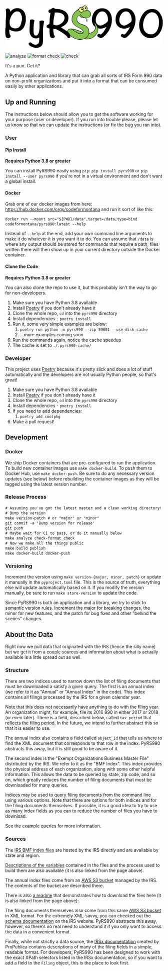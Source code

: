 ![PyRS990 Header](https://github.com/code-for-montana/pyrs990/raw/master/pyrs990_header.png)

![analyze](https://github.com/code-for-montana/pyrs990/workflows/analyze/badge.svg)
![format check](https://github.com/code-for-montana/pyrs990/workflows/format%20check/badge.svg)
![check](https://github.com/code-for-montana/pyrs990/workflows/check/badge.svg)

It's a pun. Get it?

A Python application and library that can grab all sorts of IRS Form 990
data on non-profit organizations and put it into a format that can be
consumed easily by other applications.

## Up and Running

The instructions below should allow you to get the software working
for your purpose (user or developer). If you run into trouble please,
please let us know so that we can update the instructions (or fix the
bug you ran into).

### User

#### Pip Install

**Requires Python 3.8 or greater**

You can install PyRS990 easily using `pip`: `pip install pyrs990` or
`pip install --user pyrs990` if you're not in a virtual environment and
don't want a global install.

#### Docker

Grab one of our docker images from here: <https://hub.docker.com/orgs/codeformontana>
and run it sort of like this:

```shell script
docker run --mount src="${PWD}/data",target=/data,type=bind codeformontana/pyrs990:latest --help
```

Instead of `--help` at the end, add your own command line arguments to
make it do whatever it is you want it to do. You can assume that `/data`
is where any output should be stored for commands that require a path,
files written there will then show up in your current directory outside
the Docker container.

#### Clone the Code

**Requires Python 3.8 or greater**

You can also clone the repo to use it, but this probably isn't the way
to go for non-developers.

  1. Make sure you have Python 3.8 available
  1. Install [Poetry](https://python-poetry.org/) if you don't already have it
  1. Clone the whole repo, `cd` into the `pyrs990` directory
  1. Install dependencies - `poetry install`
  1. Run it, some very simple examples are below:
      1. `poetry run python -m pyrs990 --zip 59801 --use-disk-cache`
      1. ...more examples coming soon
  1. Run the commands again, notice the cache speedup
  1. The cache is set to `./.pyrs990-cache/`

### Developer

This project uses [Poetry](https://python-poetry.org/) because it's pretty slick
and does a lot of stuff automatically and the developers are not usually Python
people, so that's great!

  1. Make sure you have Python 3.8 available
  1. Install [Poetry](https://python-poetry.org/) if you don't already have it
  1. Clone the whole repo, `cd` into the `pyrs990` directory
  1. Install dependencies - `poetry install`
  1. If you need to add dependencies:
      1. `poetry add coolpkg`
  1. Make a pull request!

## Development

### Docker

We ship Docker containers that are pre-configured to run the application. To build
new container images use `make docker-build`. To push them to Docker Hub, use
`make docker-push`. Be sure to do any necessary version updates (see below) before
rebuilding the container images as they will be tagged using the latest version
number.

### Release Process

```shell script
# Assuming you've got the latest master and a clean working directory!
# Bump the version
make version-patch # or "major" or "minor"
git commit -a 'Bump version for release'
git push
# Maybe wait for CI to pass, or do it manually below
make analyze check-format check
# Now we make all the things public
make build publish
make docker-build docker-push
```

### Versioning

Increment the version using `make version-{major, minor, patch}` or update
it manually in the `pyproject.toml` file. This is the source of truth, everything
else will update automatically based on it. If you modify the version manually,
be sure to run `make store-version` to update the code.

Since PyRS990 is both an application and a library, we try to stick to semantic
version rules. Increment the major for breaking changes, the minor for new features,
and the patch for bug fixes and other "behind the scenes" changes.

## About the Data

Right now we pull data that originated with the IRS (hence the silly name)
but we get it from a couple sources and information about what is actually
available is a little spread out as well.

### Structure

There are two indices used to narrow down the list of filing documents
that must be downloaded a satisfy a given query. The first is an
annual index (we refer to it as "Annual" or "Annual Index" in the
code). This index contains all filings processed by the IRS for a
given calendar year.

Note that this does not necessarily have anything
to do with the filing year. An organization might, for example, file
its 2016 990 in either 2017 or 2018 (or even later). There is a field,
described below, called `tax_period` that reflects the filing period.
In the future, we intend to further abstract this so that it is
easier to use.

The annual index also contains a field called `object_id` that tells
us where to find the XML document that corresponds to that row in
the index. PyRS990 abstracts this away, but it is still good to be
aware of it.

The second index is the "Exempt Organizations Business Master File"
distributed by the IRS. We refer to it as the "BMF Index". This
index provides the physical address of each organization, along
with some other helpful information. This allows the data to be
queried by state, zip code, and so on, which greatly reduces the
number of filing documents that must be downloaded for many queries.

Indices may be used to query filing documents from the command
line using various options. Note that there are options for both
indices and for the filing documents themselves. If possible, it
is a good idea to try to use as many index fields as you can to
reduce the number of files you have to download.

See the example queries for more information.

### Sources

The [IRS BMF index files](https://www.irs.gov/charities-non-profits/exempt-organizations-business-master-file-extract-eo-bmf)
are hosted by the IRS directly and are available by state and region.

[Descriptions of the variables](https://www.irs.gov/pub/irs-soi/eo_info.pdf)
contained in the files and the process used to build them are
also available (it is also linked from the page above).

The annual index files come from an
[AWS S3 bucket](https://registry.opendata.aws/irs990/)
managed by the IRS. The contents of the bucket are described there.

There is also [a readme](https://docs.opendata.aws/irs-990/readme.html)
that demonstrates how to download the files here (it is also linked
from the page above):

The filing documents themselves also come from this same
[AWS S3 bucket](https://registry.opendata.aws/irs990/)
in XML format. For the extremely XML-savvy, you can checked out the
[schema documentation](https://www.irs.gov/e-file-providers/current-valid-xml-schemas-and-business-rules-for-exempt-organizations-modernized-e-file)
on the IRS website. PyRS990 abstracts this away, however,
so there's no real need to understand it if you only want to access the
data in a convenient format.

Finally, while not strictly a data source, the
[IRSx documentation](http://www.irsx.info/) created
by ProPublica contains descriptions of many of the filing fields in a
simple, readable format. For developers, PyRS990 has been designed to
work with the exact XPath selectors listed in the IRSx documentation, so
if you want to add a field to the `Filing` object, this is the place to
look first.
